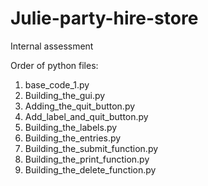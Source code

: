 # Julie-party-hire-store
Internal assessment

Order of python files:
1. base_code_1.py
2. Building_the_gui.py
3. Adding_the_quit_button.py
4. Add_label_and_quit_button.py
5. Building_the_labels.py
6. Building_the_entries.py
7. Building_the_submit_function.py
8. Building_the_print_function.py
9. Building_the_delete_function.py
